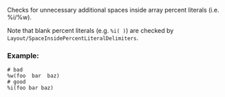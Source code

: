 Checks for unnecessary additional spaces inside array percent literals
(i.e. %i/%w).

Note that blank percent literals (e.g. `%i( )`) are checked by
`Layout/SpaceInsidePercentLiteralDelimiters`.

### Example:

    # bad
    %w(foo  bar  baz)
    # good
    %i(foo bar baz)